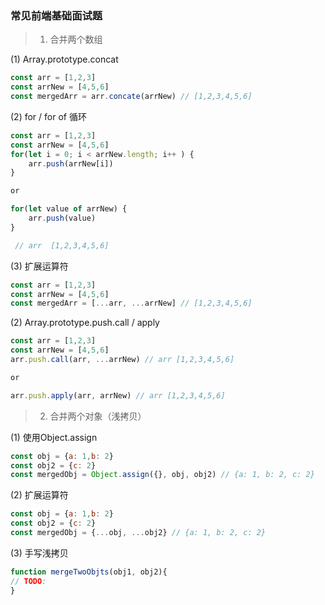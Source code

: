 ### 常见前端基础面试题

> 1. 合并两个数组

(1) Array.prototype.concat

```javascript
const arr = [1,2,3]
const arrNew = [4,5,6]
const mergedArr = arr.concate(arrNew) // [1,2,3,4,5,6]
```

(2) for / for of 循环

```javascript
const arr = [1,2,3]
const arrNew = [4,5,6]
for(let i = 0; i < arrNew.length; i++ ) {
    arr.push(arrNew[i])
}

or

for(let value of arrNew) {
    arr.push(value)
}

 // arr  [1,2,3,4,5,6]
```

(3) 扩展运算符

```javascript
const arr = [1,2,3]
const arrNew = [4,5,6]
const mergedArr = [...arr, ...arrNew] // [1,2,3,4,5,6]
```

(2) Array.prototype.push.call / apply

```javascript
const arr = [1,2,3]
const arrNew = [4,5,6]
arr.push.call(arr, ...arrNew) // arr [1,2,3,4,5,6]

or 

arr.push.apply(arr, arrNew) // arr [1,2,3,4,5,6]
```

> 2.  合并两个对象（浅拷贝）

(1) 使用Object.assign

```javascript
const obj = {a: 1,b: 2}
const obj2 = {c: 2}
const mergedObj = Object.assign({}, obj, obj2) // {a: 1, b: 2, c: 2}
```

(2) 扩展运算符

```javascript
const obj = {a: 1,b: 2}
const obj2 = {c: 2}
const mergedObj = {...obj, ...obj2} // {a: 1, b: 2, c: 2}

```

(3) 手写浅拷贝

```javascript
function mergeTwoObjts(obj1, obj2){
// TODO:
}
```

